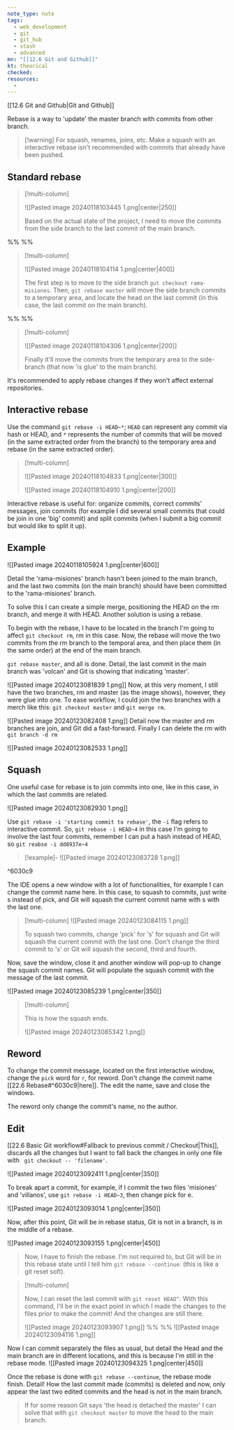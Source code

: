 ```yaml
---
note_type: note
tags:
  - web_development
  - git
  - git_hub
  - stash
  - advanced
mn: "[[12.6 Git and Github]]"
kt: theorical
checked: 
resources:
  -
---
```

[[12.6 Git and Github|Git and Github]]

Rebase is a way to 'update' the master branch with commits from other branch.


>[!warning] For squash, renames, joins, etc.
>Make a squash with an interactive rebase isn't recommended with commits that already have been pushed. 
## Standard rebase 

>[!multi-column]
>
>![[Pasted image 20240118103445 1.png|center|250]]
>
>Based on the actual state of the project, I need to move the commits from the side branch to the last commit of the main branch.

%% %%
>[!multi-column]
>
>![[Pasted image 20240118104114 1.png|center|400]]
>
>The first step is to move to the side branch `gut checkout rama-misiones`. Then, `git rebase master` will move the side branch commits to a temporary area, and locate the head on the last commit (in this case, the last commit on the main branch).

%% %%
>[!multi-column]
>
>![[Pasted image 20240118104306 1.png|center|200]]
>
>Finally it'll move the commits from the temporary area to the side-branch (that now 'is glue' to the main branch).

It's recommended to apply rebase changes if they won't affect external repositories. 


## Interactive rebase
Use the command `git rebase -i HEAD~*`; `HEAD` can represent any commit via hash or HEAD, and `*` represents the number of commits that will be moved (in the same extracted order from the branch) to the temporary area and rebase (in the same extracted order).

>[!multi-column]
>
>![[Pasted image 20240118104833 1.png|center|300]]
>
>![[Pasted image 20240118104910 1.png|center|200]]

Interactive rebase is useful for: organize commits, correct commits' messages, join commits (for example I did several small commits that could be join in one 'big' commit) and split commits (when I submit a big commit but would like to split it up).

## Example
![[Pasted image 20240118105924 1.png|center|600]]

Detail the 'rama-misiones' branch hasn't been joined to the main branch, and the last two commits (on the main branch) should have been committed to the 'rama-misiones' branch. 

To solve this I can create a simple merge, positioning the HEAD on the rm branch, and merge it with HEAD. Another solution is using a rebase. 

To begin with the rebase, I have to be located in the branch I'm going to affect `git checkout rm`, rm in this case. Now, the rebase will move the two commits from the rm branch to the temporal area, and then place them (in the same order) at the end of the main branch.

`git rebase master`, and all is done. Detail, the last commit in the main branch was 'volcan' and Git is showing that indicating 'master'.  

![[Pasted image 20240123081839 1.png]]
Now, at this very moment, I still have the two branches, rm and master (as the image shows), however, they were glue into one. To ease workflow, I could join the two branches with a merch like this: `git checkout master` and `git merge rm`.

![[Pasted image 20240123082408 1.png]]
Detail now the master and rm branches are join, and Git did a fast-forward. Finally I can delete the rm with `git branch -d rm`

![[Pasted image 20240123082533 1.png]]


## Squash
One useful case for rebase is to join commits into one, like in this case, in which the last commits are related. 

![[Pasted image 20240123082930 1.png]]

Use `git rebase -i 'starting commit to rebase'`, the `-i` flag refers to interactive commit. So, `git rebase -i HEAD~4` in this case I'm going to involve the last four commits, remember I can put a hash instead of HEAD, so `git reabse -i dd8937e~4`

>[!example]-
>![[Pasted image 20240123083728 1.png]]

^6030c9

The IDE opens a new window with a lot of functionalities, for example I can change the commit name here. In this case, to squash to commits, just write s instead of pick, and Git will squash the current commit name with s with the last one. 

>[!multi-column]
>![[Pasted image 20240123084115 1.png]]
>
>To squash two commits, change 'pick' for 's' for squash and Git will squash the current commit with the last one. Don't change the third commit to 's' or Git will squash the second, third and fourth. 

Now, save the window, close it and another window will pop-up to change the squash commit names. Git will populate the squash commit with the message of the last commit.

![[Pasted image 20240123085239 1.png|center|350]]

>[!multi-column]
>
>This is how the squash ends.
>
>![[Pasted image 20240123085342 1.png]]


## Reword
To change the commit message, located on the first interactive window, change the `pick` word for `r`, for reword. Don't change the commit name [[22.6 Rebase#^6030c9|here]]. The edit the name, save and close the windows. 

The reword only change the commit's name, no the author. 

## Edit
[[22.6 Basic Git workflow#Fallback to previous commit / Checkout|This]], discards all the changes but I want to fall back the changes in only one file with ` git checkout -- 'filename'`. 

![[Pasted image 20240123092411 1.png|center|350]]

To break apart a commit, for example, if I commit the two files 'misiones' and 'villanos', use `git rebase -i HEAD~3`, then change pick for e. 

![[Pasted image 20240123093014 1.png|center|350]]

Now, after this point, Git will be in rebase status, Git is not in a branch, is in the middle of a rebase. 

![[Pasted image 20240123093155 1.png|center|450]]

>Now, I have to finish the rebase. I'm not required to, but Git will be in this rebase state until I tell him `git rebase --continue`. (this is like a git reset soft).

>[!multi-column]
>
>Now, I can reset the last commit with `git reset HEAD^`. With this command, I'll be in the exact point in which I made the changes to the files prior to make the commit! And the changes are still there.
>
>![[Pasted image 20240123093907 1.png]]
>%% %%
>![[Pasted image 20240123094116 1.png]]

Now I can commit separately the files as usual, but detail the Head and the main branch are in different locations, and this is because I'm still in the rebase mode. 
![[Pasted image 20240123094325 1.png|center|450]]

Once the rebase is done with `git rebase --continue`, the rebase mode finish. Detail! How the last commit made (commits) is deleted and now, only appear the last two edited commits and the head is not in the main branch. 

>If for some reason Git says 'the head is detached the master' I can solve that with `git checkout master` to move the head to the main branch. 